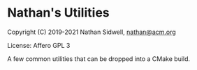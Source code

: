 # Nathan's Utilities

Copyright (C) 2019-2021 Nathan Sidwell, nathan@acm.org

License: Affero GPL 3

A few common utilities that can be dropped into a CMake build.